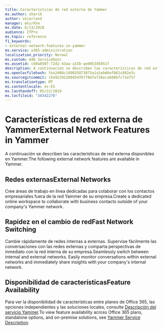 ```yaml
---
title: Características de red externa de Yammer
ms.author: sharik
author: skjerland
manager: mnirkhe
ms.date: 6/13/2018
audience: ITPro
ms.topic: reference
f1_keywords:
- external-network-features-in-yammer
ms.service: o365-administration
localization_priority: Normal
ms.custom: Adm_ServiceDesc
ms.assetid: c60a8507-72d2-43aa-a15b-aed053d5851f
description: A continuación se describen las características de red externa disponibles en Yammer.
ms.openlocfilehash: fea2d08c149025873875a1a1eb66ef862c892e3c
ms.sourcegitcommit: 15e92292209454f6778bfef26ecab96bfc71ef5f
ms.translationtype: MT
ms.contentlocale: es-ES
ms.lasthandoff: 05/22/2019
ms.locfileid: "34342276"
---
```

# <a name="external-network-features-in-yammer"></a><span data-ttu-id="104bd-103">Características de red externa de Yammer</span><span class="sxs-lookup"><span data-stu-id="104bd-103">External Network Features in Yammer</span></span>

<span data-ttu-id="104bd-104">A continuación se describen las características de red externa disponibles en Yammer.</span><span class="sxs-lookup"><span data-stu-id="104bd-104">The following external network features are available in Yammer.</span></span>
  
## <a name="external-networks"></a><span data-ttu-id="104bd-105">Redes externas</span><span class="sxs-lookup"><span data-stu-id="104bd-105">External Networks</span></span>
<span data-ttu-id="104bd-106"><a name="bkmk_ExternalNetworks"> </a></span><span class="sxs-lookup"><span data-stu-id="104bd-106"></span></span>

<span data-ttu-id="104bd-107">Cree áreas de trabajo en línea dedicadas para colaborar con los contactos empresariales fuera de la red Yammer de su empresa.</span><span class="sxs-lookup"><span data-stu-id="104bd-107">Create a dedicated online workspace to collaborate with business contacts outside of your company's Yammer network.</span></span>
  
## <a name="fast-network-switching"></a><span data-ttu-id="104bd-108">Rapidez en el cambio de red</span><span class="sxs-lookup"><span data-stu-id="104bd-108">Fast Network Switching</span></span>
<span data-ttu-id="104bd-109"><a name="bkmk_FastNetworkSwitching"> </a></span><span class="sxs-lookup"><span data-stu-id="104bd-109"></span></span>

<span data-ttu-id="104bd-p101">Cambie rápidamente de redes internas a externas. Supervise fácilmente las conversaciones con las redes externas y comparta perspectivas de inmediato con la red interna de su empresa.</span><span class="sxs-lookup"><span data-stu-id="104bd-p101">Seamlessly switch between internal and external networks. Easily monitor conversations within external networks and immediately share insights with your company's internal network.</span></span>
  
## <a name="feature-availability"></a><span data-ttu-id="104bd-112">Disponibilidad de características</span><span class="sxs-lookup"><span data-stu-id="104bd-112">Feature Availability</span></span>
<span data-ttu-id="104bd-113"><a name="bkmk_FastNetworkSwitching"> </a></span><span class="sxs-lookup"><span data-stu-id="104bd-113"></span></span>

<span data-ttu-id="104bd-114">Para ver la disponibilidad de características entre planes de Office 365, las opciones independientes y las soluciones locales, consulte [Descripción del servicio Yammer](yammer-service-description.md).</span><span class="sxs-lookup"><span data-stu-id="104bd-114">To view feature availability across Office 365 plans, standalone options, and on-premise solutions, see [Yammer Service Description](yammer-service-description.md).</span></span>